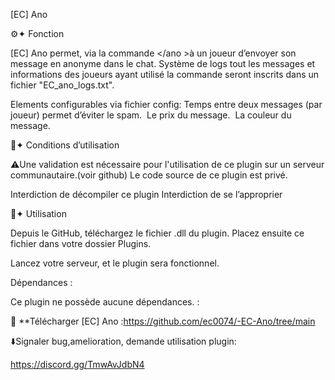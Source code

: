 [EC] Ano


⚙️✦ Fonction

[EC] Ano permet, via la commande </ano <message> >à un joueur d’envoyer son message en anonyme dans le chat.
Système de logs tout les messages et informations des joueurs ayant utilisé la commande seront inscrits dans un fichier "EC_ano_logs.txt".

Elements configurables via fichier config: 
Temps entre deux messages (par joueur) permet d’éviter le spam. 
Le prix du message. 
La couleur du message.




📖✦ Conditions d’utilisation


⚠️Une validation est nécessaire pour l'utilisation de ce plugin sur un serveur communautaire.(voir github)
Le code source de ce plugin est privé.

Interdiction de décompiler ce plugin
Interdiction de se l’approprier


🧰✦ Utilisation

Depuis le GitHub, téléchargez le fichier .dll du plugin.
Placez ensuite ce fichier dans votre dossier Plugins.
 

Lancez votre serveur, et le plugin sera fonctionnel.


Dépendances :

Ce plugin  ne possède aucune dépendances. : 



🔗 **Télécharger [EC] Ano :https://github.com/ec0074/-EC-Ano/tree/main

⬇️Signaler bug,amelioration, demande utilisation plugin:

https://discord.gg/TmwAvJdbN4
